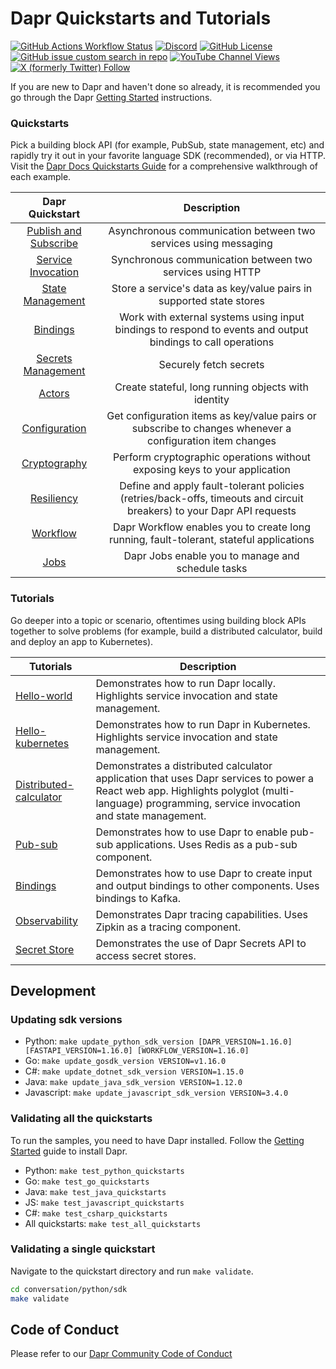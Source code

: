 # Dapr Quickstarts and Tutorials

[![GitHub Actions Workflow Status](https://img.shields.io/github/actions/workflow/status/dapr/quickstarts/.github%2Fworkflows%2Fbuild.yml?branch=master&label=Build&logo=github&style=flat)](https://github.com/dapr/quickstarts/actions/workflows/build.yml)
[![Discord](https://img.shields.io/discord/778680217417809931?label=Discord&style=flat&logo=discord)](https://discord.com/channels/778680217417809931/778680217417809934)
[![GitHub License](https://img.shields.io/github/license/dapr/quickstarts?style=flat&label=License&logo=github)](https://github.com/dapr/quickstarts/blob/master/LICENSE)
[![GitHub issue custom search in repo](https://img.shields.io/github/issues-search/dapr/quickstarts?query=type%3Aissue%20is%3Aopen%20label%3A%22good%20first%20issue%22&label=Good%20first%20issues&style=flat&logo=github)](https://github.com/dapr/quickstarts/issues?q=is%3Aissue+is%3Aopen+label%3A%22good+first+issue%22) 
[![YouTube Channel Views](https://img.shields.io/youtube/channel/views/UCtpSQ9BLB_3EXdWAUQYwnRA?style=flat&label=YouTube%20views&logo=youtube)](https://youtube.com/@daprdev) 
[![X (formerly Twitter) Follow](https://img.shields.io/twitter/follow/daprdev?logo=x&style=flat)](https://x.com/daprdev)

If you are new to Dapr and haven't done so already, it is recommended you go through the Dapr [Getting Started](https://docs.dapr.io/getting-started/install-dapr-cli/) instructions.

### Quickstarts

Pick a building block API (for example, PubSub, state management, etc) and rapidly try it out in your favorite language SDK (recommended), or via HTTP. Visit the [Dapr Docs Quickstarts Guide](https://docs.dapr.io/getting-started/quickstarts/) for a comprehensive walkthrough of each example.

| Dapr Quickstart | Description |
|:--------:|:--------:|
| [Publish and Subscribe](./pub_sub) | Asynchronous communication between two services using messaging |
| [Service Invocation](./service_invocation) | Synchronous communication between two services using HTTP |
| [State Management](./state_management/) | Store a service's data as key/value pairs in supported state stores |
| [Bindings](./bindings/) | Work with external systems using input bindings to respond to events and output bindings to call operations |
| [Secrets Management](./secrets_management/) | Securely fetch secrets |
| [Actors](./actors) | Create stateful, long running objects with identity |
| [Configuration](./configuration) | Get configuration items as key/value pairs or subscribe to changes whenever a configuration item changes |
| [Cryptography](./cryptography) | Perform cryptographic operations without exposing keys to your application |
| [Resiliency](./resiliency) | Define and apply fault-tolerant policies (retries/back-offs, timeouts and circuit breakers) to your Dapr API requests |
| [Workflow](./workflows) | Dapr Workflow enables you to create long running, fault-tolerant, stateful applications |
| [Jobs](./jobs) | Dapr Jobs enable you to manage and schedule tasks |

### Tutorials

Go deeper into a topic or scenario, oftentimes using building block APIs together to solve problems (for example, build a distributed calculator, build and deploy an app to Kubernetes).

| Tutorials | Description |
|------|------|
| [Hello-world](./tutorials/hello-world) | Demonstrates how to run Dapr locally. Highlights service invocation and state management. |
| [Hello-kubernetes](./tutorials/hello-kubernetes) | Demonstrates how to run Dapr in Kubernetes. Highlights service invocation and state management. |
| [Distributed-calculator](./tutorials/distributed-calculator) | Demonstrates a distributed calculator application that uses Dapr services to power a React web app. Highlights polyglot (multi-language) programming, service invocation and state management. |
| [Pub-sub](./tutorials/pub-sub) | Demonstrates how to use Dapr to enable pub-sub applications. Uses Redis as a pub-sub component. |
| [Bindings](./tutorials/bindings) | Demonstrates how to use Dapr to create input and output bindings to other components. Uses bindings to Kafka.|
| [Observability](./tutorials/observability) | Demonstrates Dapr tracing capabilities. Uses Zipkin as a tracing component. |
| [Secret Store](./tutorials/secretstore) | Demonstrates the use of Dapr Secrets API to access secret stores. |

## Development

### Updating sdk versions
- Python: `make update_python_sdk_version [DAPR_VERSION=1.16.0] [FASTAPI_VERSION=1.16.0] [WORKFLOW_VERSION=1.16.0]`
- Go: `make update_gosdk_version VERSION=v1.16.0`
- C#: `make update_dotnet_sdk_version VERSION=1.15.0`
- Java: `make update_java_sdk_version VERSION=1.12.0`
- Javascript: `make update_javascript_sdk_version VERSION=3.4.0`

### Validating all the quickstarts
To run the samples, you need to have Dapr installed. Follow the [Getting Started](https://docs.dapr.io/getting-started/install-dapr-cli/) guide to install Dapr.

- Python: `make test_python_quickstarts`
- Go: `make test_go_quickstarts`
- Java: `make test_java_quickstarts`
- JS: `make test_javascript_quickstarts`
- C#: `make test_csharp_quickstarts`
- All quickstarts: `make test_all_quickstarts`

### Validating a single quickstart
Navigate to the quickstart directory and run `make validate`.

```sh
cd conversation/python/sdk
make validate
```

## Code of Conduct

Please refer to our [Dapr Community Code of Conduct](https://github.com/dapr/community/blob/master/CODE-OF-CONDUCT.md)
